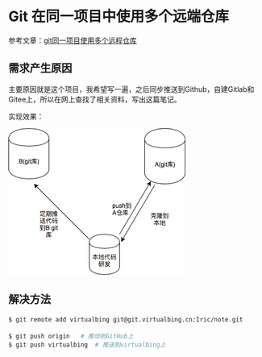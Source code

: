 # Git 在同一项目中使用多个远端仓库

参考文章：[git同一项目使用多个远程仓库](https://www.jianshu.com/p/4cd46619b3a5)

## 需求产生原因

主要原因就是这个项目，我希望写一遍，之后同步推送到Github，自建Gitlab和Gitee上，所以在网上查找了相关资料，写出这篇笔记。

实现效果：

![同一项目多远端示意图](assets/images/同一项目多远端示意图.webp)

## 解决方法

```bash
$ git remote add virtualbing git@git.virtualbing.cn:Iric/note.git

$ git push origin   # 推动到GitHub上
$ git push virtualbing  # 推送到virtualbing上
```
